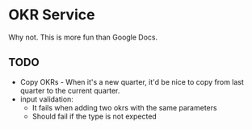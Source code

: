 # OKR Service

Why not. This is more fun than Google Docs.

## TODO
* Copy OKRs - When it's a new quarter, it'd be nice to copy from last quarter to the current quarter.
* input validation:
    * It fails when adding two okrs with the same parameters
    * Should fail if the type is not expected
